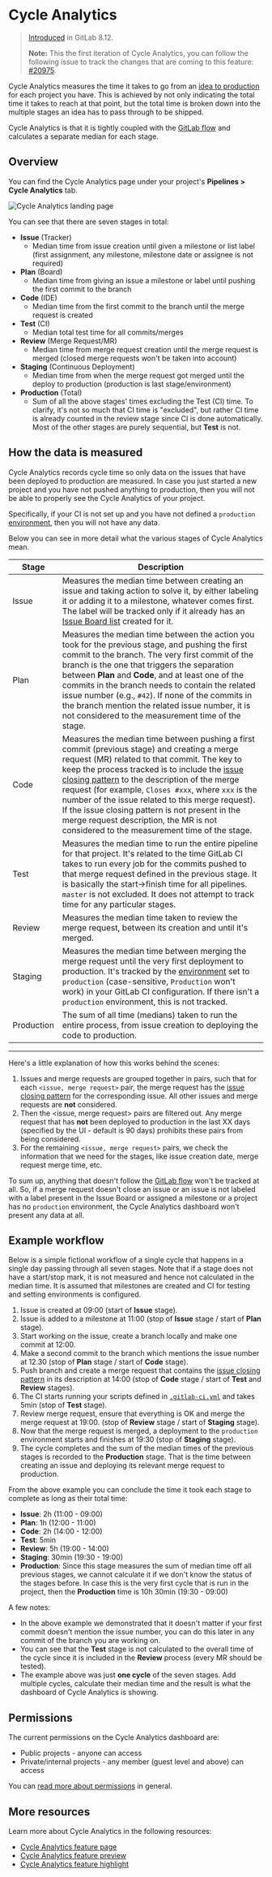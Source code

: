 # Cycle Analytics

> [Introduced][ce-5986] in GitLab 8.12.
>
> **Note:**
This the first iteration of Cycle Analytics, you can follow the following issue
to track the changes that are coming to this feature: [#20975][ce-20975].

Cycle Analytics measures the time it takes to go from an [idea to production] for
each project you have. This is achieved by not only indicating the total time it
takes to reach at that point, but the total time is broken down into the
multiple stages an idea has to pass through to be shipped.

Cycle Analytics is that it is tightly coupled with the [GitLab flow] and
calculates a separate median for each stage.

## Overview

You can find the Cycle Analytics page under your project's **Pipelines > Cycle
Analytics** tab.

![Cycle Analytics landing page](img/cycle_analytics_landing_page.png)

You can see that there are seven stages in total:

- **Issue** (Tracker)
    - Median time from issue creation until given a milestone or list label
      (first assignment, any milestone, milestone date or assignee is not required)
- **Plan** (Board)
    - Median time from giving an issue a milestone or label until pushing the
      first commit to the branch
- **Code** (IDE)
    - Median time from the first commit to the branch until the merge request is
      created
- **Test** (CI)
    - Median total test time for all commits/merges
- **Review** (Merge Request/MR)
    - Median time from merge request creation until the merge request is merged
      (closed merge requests won't be taken into account)
- **Staging** (Continuous Deployment)
    - Median time from when the merge request got merged until the deploy to
      production (production is last stage/environment)
- **Production** (Total)
   - Sum of all the above stages' times excluding the Test (CI) time. To clarify,
     it's not so much that CI time is "excluded", but rather CI time is already
     counted in the review stage since CI is done automatically. Most of the
     other stages are purely sequential, but **Test** is not.

## How the data is measured

Cycle Analytics records cycle time so only data on the issues that have been
deployed to production are measured. In case you just started a new project and
you have not pushed anything to production, then you will not be able to
properly see the Cycle Analytics of your project.

Specifically, if your CI is not set up and you have not defined a `production`
[environment], then you will not have any data.

Below you can see in more detail what the various stages of Cycle Analytics mean.

| **Stage** | **Description** |
| --------- | --------------- |
| Issue     | Measures the median time between creating an issue and taking action to solve it, by either labeling it or adding it to a milestone, whatever comes first. The label will be tracked only if it already has an [Issue Board list][board] created for it. |
| Plan      | Measures the median time between the action you took for the previous stage, and pushing the first commit to the branch. The very first commit of the branch is the one that triggers the separation between **Plan** and **Code**, and at least one of the commits in the branch needs to contain the related issue number (e.g., `#42`). If none of the commits in the branch mention the related issue number, it is not considered to the measurement time of the stage. |
| Code      | Measures the median time between pushing a first commit (previous stage) and creating a merge request (MR) related to that commit. The key to keep the process tracked is to include the [issue closing pattern] to the description of the merge request (for example, `Closes #xxx`, where `xxx` is the number of the issue related to this merge request). If the issue closing pattern is not present in the merge request description, the MR is not considered to the measurement time of the stage. |
| Test      | Measures the median time to run the entire pipeline for that project. It's related to the time GitLab CI takes to run every job for the commits pushed to that merge request defined in the previous stage. It is basically the start->finish time for all pipelines. `master` is not excluded. It does not attempt to track time for any particular stages. |
| Review    | Measures the median time taken to review the merge request, between its creation and until it's merged. |
| Staging   | Measures the median time between merging the merge request until the very first deployment to production. It's tracked by the [environment] set to `production` (case-sensitive, `Production` won't work) in your GitLab CI configuration. If there isn't a `production` environment, this is not tracked. |
| Production| The sum of all time (medians) taken to run the entire process, from issue creation to deploying the code to production. |

---

Here's a little explanation of how this works behind the scenes:

1. Issues and merge requests are grouped together in pairs, such that for each
   `<issue, merge request>` pair, the merge request has the [issue closing pattern]
   for the corresponding issue. All other issues and merge requests are **not**
   considered.
1. Then the <issue, merge request> pairs are filtered out. Any merge request
   that has **not** been deployed to production in the last XX days (specified
   by the UI - default is 90 days) prohibits these pairs from being considered.
1. For the remaining `<issue, merge request>` pairs, we check the information that
   we need for the stages, like issue creation date, merge request merge time,
   etc.

To sum up, anything that doesn't follow the [GitLab flow] won't be tracked at all.
So, if a merge request doesn't close an issue or an issue is not labeled with a
label present in the Issue Board or assigned a milestone or a project has no
`production` environment, the Cycle Analytics dashboard won't present any data
at all.

## Example workflow

Below is a simple fictional workflow of a single cycle that happens in a
single day passing through all seven stages. Note that if a stage does not have
a start/stop mark, it is not measured and hence not calculated in the median
time. It is assumed that milestones are created and CI for testing and setting
environments is configured.

1. Issue is created at 09:00 (start of **Issue** stage).
1. Issue is added to a milestone at 11:00 (stop of **Issue** stage / start of
   **Plan** stage).
1. Start working on the issue, create a branch locally and make one commit at
   12:00.
1. Make a second commit to the branch which mentions the issue number at 12.30
   (stop of **Plan** stage / start of **Code** stage).
1. Push branch and create a merge request that contains the [issue closing pattern]
   in its description at 14:00 (stop of **Code** stage / start of **Test** and
   **Review** stages).
1. The CI starts running your scripts defined in [`.gitlab-ci.yml`][yml] and
   takes 5min (stop of **Test** stage).
1. Review merge request, ensure that everything is OK and merge the merge
   request at 19:00. (stop of **Review** stage / start of **Staging** stage).
1. Now that the merge request is merged, a deployment to the `production`
   environment starts and finishes at 19:30 (stop of **Staging** stage).
1. The cycle completes and the sum of the median times of the previous stages
   is recorded to the **Production** stage. That is the time between creating an
   issue and deploying its relevant merge request to production.

From the above example you can conclude the time it took each stage to complete
as long as their total time:

- **Issue**:  2h (11:00 - 09:00)
- **Plan**:   1h (12:00 - 11:00)
- **Code**:   2h (14:00 - 12:00)
- **Test**:   5min
- **Review**: 5h (19:00 - 14:00)
- **Staging**:  30min (19:30 - 19:00)
- **Production**: Since this stage measures the sum of median time off all
  previous stages, we cannot calculate it if we don't know the status of the
  stages before. In case this is the very first cycle that is run in the project,
  then the **Production** time is 10h 30min (19:30 - 09:00)

A few notes:

- In the above example we demonstrated that it doesn't matter if your first
  commit doesn't mention the issue number, you can do this later in any commit
  of the branch you are working on.
- You can see that the **Test** stage is not calculated to the overall time of
  the cycle since it is included in the **Review** process (every MR should be
  tested).
- The example above was just **one cycle** of the seven stages. Add multiple
  cycles, calculate their median time and the result is what the dashboard of
  Cycle Analytics is showing.

## Permissions

The current permissions on the Cycle Analytics dashboard are:

- Public projects - anyone can access
- Private/internal projects - any member (guest level and above) can access

You can [read more about permissions][permissions] in general.

## More resources

Learn more about Cycle Analytics in the following resources:

- [Cycle Analytics feature page](https://about.gitlab.com/solutions/cycle-analytics/)
- [Cycle Analytics feature preview](https://about.gitlab.com/2016/09/16/feature-preview-introducing-cycle-analytics/)
- [Cycle Analytics feature highlight](https://about.gitlab.com/2016/09/21/cycle-analytics-feature-highlight/)


[board]: issue_board.md#creating-a-new-list
[ce-5986]: https://gitlab.com/gitlab-org/gitlab-ce/merge_requests/5986
[ce-20975]: https://gitlab.com/gitlab-org/gitlab-ce/issues/20975
[environment]: ../../ci/yaml/README.md#environment
[GitLab flow]: ../../workflow/gitlab_flow.md
[idea to production]: https://about.gitlab.com/2016/08/05/continuous-integration-delivery-and-deployment-with-gitlab/#from-idea-to-production-with-gitlab
[issue closing pattern]: issues/automatic_issue_closing.md
[permissions]: ../permissions.md
[yml]: ../../ci/yaml/README.md
